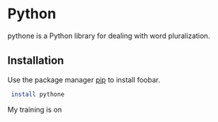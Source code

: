 # Python

pythone is a Python library for dealing with word pluralization.

## Installation

Use the package manager [pip](https://pip.pypa.io/en/stable/) to install foobar.

```bash
 install pythone
```
My training is on
